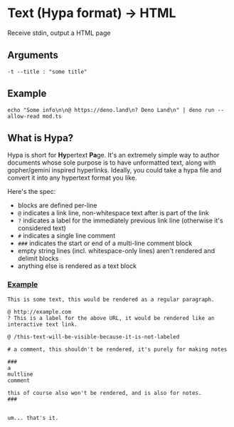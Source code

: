 # Text (Hypa format) -> HTML

Receive stdin, output a HTML page

## Arguments

```shell
-t --title : "some title"
```

## Example

```shell
echo "Some info\n\n@ https://deno.land\n? Deno Land\n" | deno run --allow-read mod.ts
```

## What is Hypa?

Hypa is short for **Hy**pertext **Pa**ge. It's an extremely simple way to author documents whose sole purpose is to have unformatted text, along with gopher/gemini inspired hyperlinks. Ideally, you could take a hypa file and convert it into any hypertext format you like.

Here's the spec:

* blocks are defined per-line
* `@` indicates a link line, non-whitespace text after is part of the link
* `?` indicates a label for the immediately previous link line (otherwise it's considered text)
* `#` indicates a single line comment
* `###` indicates the start or end of a multi-line comment block
* empty string lines (incl. whitespace-only lines) aren't rendered and delimit blocks
* anything else is rendered as a text block

### [Example](https://raw.githubusercontent.com/javascriptxbest/hypa2html/main/example.hypa)

```
This is some text, this would be rendered as a regular paragraph.

@ http://example.com
? This is a label for the above URL, it would be rendered like an interactive text link.

@ /this-text-will-be-visible-because-it-is-not-labeled

# a comment, this shouldn't be rendered, it's purely for making notes

###
a
multline
comment

this of course also won't be rendered, and is also for notes.
###


um... that's it.

```